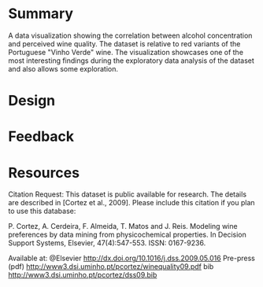 # Summary

A data visualization showing the correlation between alcohol concentration and
perceived wine quality.
The dataset is relative to red variants of the Portuguese "Vinho Verde" wine.
The visualization showcases one of the most interesting findings during the
exploratory data analysis of the dataset and also allows some exploration.

# Design

# Feedback

# Resources

Citation Request:
  This dataset is public available for research. The details are described in [Cortez et al., 2009].
  Please include this citation if you plan to use this database:

  P. Cortez, A. Cerdeira, F. Almeida, T. Matos and J. Reis.
  Modeling wine preferences by data mining from physicochemical properties.
  In Decision Support Systems, Elsevier, 47(4):547-553. ISSN: 0167-9236.

  Available at: @Elsevier http://dx.doi.org/10.1016/j.dss.2009.05.016
                Pre-press (pdf) http://www3.dsi.uminho.pt/pcortez/winequality09.pdf
                bib http://www3.dsi.uminho.pt/pcortez/dss09.bib
